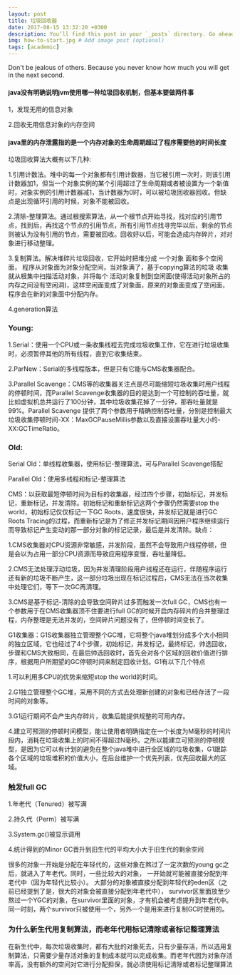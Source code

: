 ```yaml
---
layout: post
title: 垃圾回收器
date: 2017-08-15 13:32:20 +0300
description: You’ll find this post in your `_posts` directory. Go ahead and edit it and re-build the site to see your changes. # Add post description (optional)
img: how-to-start.jpg # Add image post (optional)
tags: [academic]
---
```

Don't be jealous of others. Because you never know how much you will get in the next second. 

#### java没有明确说明jvm使用哪一种垃圾回收机制，但基本要做两件事  

1，发现无用的信息对象  

2.回收无用信息对象的内存空间

#### java里的内存泄露指的是一个内存对象的生命周期超过了程序需要他的时间长度

垃圾回收算法大概有以下几种:

1.引用计数法。堆中的每一个对象都有引用计数器，当它被引用一次时，则该引用计数器加1，但当一个对象实例的某个引用超过了生命周期或者被设置为一个新值时，对象实例的引用计数器减1，当计数器为0时，可以被垃圾回收器回收。但缺点是出现循环引用的时候，对象不能被回收。

2.清除-整理算法。通过根搜索算法，从一个根节点开始寻找，找对应的引用节点，找到后，再找这个节点的引用节点，所有引用节点找寻完毕以后，剩余的节点则被认为没有引用的节点，需要被回收。回收好以后，可能会造成内存碎片，对对象进行移动整理。

3.复制算法。解决堆碎片垃圾回收，它开始时把堆分成 一个对象 面和多个空闲面， 程序从对象面为对象分配空间，当对象满了，基于copying算法的垃圾 收集就从根集中扫描活动对象，并将每个 活动对象复制到空闲面(使得活动对象所占的内存之间没有空闲洞)，这样空闲面变成了对象面，原来的对象面变成了空闲面，程序会在新的对象面中分配内存。

4.generation算法

### Young:

1.Serial：使用一个CPU或一条收集线程去完成垃圾收集工作，它在进行垃圾收集时，必须暂停其他的所有线程，直到它收集结束。

2.ParNew：Serial的多线程版本，但是只有它能与CMS收集器配合。

3.Parallel Scavenge：CMS等的收集器关注点是尽可能缩短垃圾收集时用户线程的停顿时间，而Parallel Scavenge收集器的目的是达到一个可控制的吞吐量，就比如虚拟机总共运行了100分钟，其中垃圾收集花掉了一分钟，那吞吐量就是99%。Parallel Scavenge 提供了两个参数用于精确控制吞吐量，分别是控制最大垃圾收集停顿时间-XX：MaxGCPauseMillis参数以及直接设置吞吐量大小的-XX:GCTimeRatio。

### Old:
Serial Old：单线程收集器，使用标记-整理算法，可与Parallel Scavenge搭配

Parallel Old：使用多线程和标记-整理算法

CMS：以获取最短停顿时间为目标的收集器，经过四个步骤，初始标记，并发标记，重新标记，并发清除。初始标记和重新标记这两个步骤仍然需要stop the world，初始标记仅仅标记一下GC Roots，速度很快，并发标记就是进行GC Roots Tracing的过程，而重新标记是为了修正并发标记期间因用户程序继续运行而导致标记产生变动的那一部分对象的标记记录，最后是并发清除。缺点：

1.CMS收集器对CPU资源非常敏感，并发阶段，虽然不会导致用户线程停顿，但是会以为占用一部分CPU资源而导致应用程序变慢，吞吐量降低。

2.CMS无法处理浮动垃圾，因为并发清理阶段用户线程还在运行，伴随程序运行还有新的垃圾不断产生，这一部分垃圾出现在标记过程后，CMS无法在当次收集中处理它们，等下一次GC再清理。

3.CMS是基于标记-清除的会导致空间碎片过多而触发一次full GC，CMS也有一个参数用于在CMS收集器顶不住要进行full GC的时候开启内存碎片的合并整理过程，内存整理是无法并发的，空间碎片问题没有了，但停顿时间变长了。

G1收集器：G1S收集器独立管理整个GC堆，它将整个java堆划分成多个大小相同的独立区域，它也经过了4个步骤，初始标记，并发标记，最终标记，帅选回收，步骤和CMS大致相同，在最后帅选回收时，首先会对各个区域的回收价值进行排序，根据用户所期望的GC停顿时间来制定回收计划。G1有以下几个特点

1.可以利用多CPU的优势来缩短stop the world的时间。

2.G1独立管理整个GC堆，采用不同的方式去处理新创建的对象和已经存活了一段时间的对象等。

3.G1运行期间不会产生内存碎片，收集后能提供规整的可用内存。

4.建立可预测的停顿时间模型，能让使用者明确指定在一个长度为M毫秒的时间片段内，消耗在垃圾收集上的时间不得超过N毫秒。之所以能建立可预测的停顿模型，是因为它可以有计划的避免在整个java堆中进行全区域的垃圾收集，G1跟踪各个区域的垃圾堆积的价值大小，在后台维护一个优先列表，优先回收最大的区域。

### 触发full GC

1.年老代（Tenured）被写满

2.持久代（Perm）被写满

3.System.gc()被显示调用

4.统计得到的Minor GC晋升到旧生代的平均大小大于旧生代的剩余空间

很多的对象一开始是分配在年轻代的，这些对象在熬过了一定次数的young gc之后，就进入了年老代。同时，一些比较大的对象，
一开始就可能被直接分配到年老代中（因为年轻代比较小）。
大部分的对象被直接分配到年轻代的eden区（之前已经提到了是，很大的对象会被直接分配到年老代中），
survivor区里面放至少熬过一个YGC的对象，在survivor里面的对象，才有机会被考虑提升到年老代中。
同一时刻，两个survivor只被使用一个，另外一个是用来进行复制GC时使用的。

### 为什么新生代用复制算法，而老年代用标记清除或者标记整理算法
在新生代中，每次垃圾收集时，都有大批的对象死去，只有少量存活，所以选用复制算法，只需要少量存活对象的复制成本就可以完成收集。而老年代因为对象存活率高，没有额外的空间对它进行分配担保，就必须使用标记清除或者标记整理算法